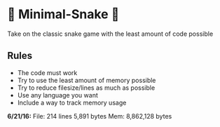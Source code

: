 # :snake: Minimal-Snake :snake:
Take on the classic snake game with the least amount of code possible

## Rules
- The code must work
- Try to use the least amount of memory possible
- Try to reduce filesize/lines as much as possible
- Use any language you want
- Include a way to track memory usage

**6/21/16:** 
File: 214 lines 5,891 bytes 
Mem: 8,862,128 bytes
